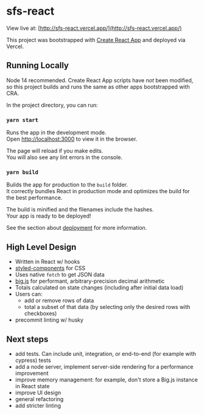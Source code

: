 # sfs-react

View live at: [http://sfs-react.vercel.app/](http://sfs-react.vercel.app/)

This project was bootstrapped with [Create React App](https://github.com/facebook/create-react-app) and deployed via Vercel.

## Running Locally

Node 14 recommended. Create React App scripts have *not* been modified, so this project builds and runs the same as other apps bootstrapped with CRA.

In the project directory, you can run:

### `yarn start`

Runs the app in the development mode.\
Open [http://localhost:3000](http://localhost:3000) to view it in the browser.

The page will reload if you make edits.\
You will also see any lint errors in the console.

### `yarn build`

Builds the app for production to the `build` folder.\
It correctly bundles React in production mode and optimizes the build for the best performance.

The build is minified and the filenames include the hashes.\
Your app is ready to be deployed!

See the section about [deployment](https://facebook.github.io/create-react-app/docs/deployment) for more information.

## High Level Design
- Written in React w/ hooks
- [styled-components](https://styled-components.com/) for CSS
- Uses native `fetch` to get JSON data
- [big.js](https://github.com/MikeMcl/big.js) for performant, arbitrary-precision decimal arithmetic
- Totals calculated on state changes (including after initial data load)
- Users can:
  - add or remove rows of data
  - total a subset of that data (by selecting only the desired rows with checkboxes)
- precommit linting w/ husky


## Next steps
- add tests. Can include unit, integration, or end-to-end (for example with cypress) tests
- add a node server, implement server-side rendering for a performance improvement
- improve memory management: for example, don't store a Big.js instance in React state
- improve UI design
- general refactoring
- add stricter linting
